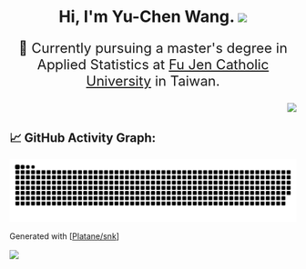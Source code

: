 <h1 align="center">
Hi, I'm Yu-Chen Wang.
  <img src="https://media.giphy.com/media/hvRJCLFzcasrR4ia7z/giphy.gif" width="30">
</h1>

<p align="center" style="font-size: 1.5rem">👩 Currently pursuing a master's degree in Applied Statistics at <a href="https://www.fju.edu.tw/" target="_blank"> Fu Jen Catholic University</a> in Taiwan.</p>
<a href="https://git.io/typing-svg"><img align="right" src="https://readme-typing-svg.herokuapp.com?font=comfortaa&color=016EEA&size=24&width=600&lines=Nice+to+meet+you!"></a>
<br/>

<!--
**yuchenwang89/yuchenwang89** is a ✨ _special_ ✨ repository because its `README.md` (this file) appears on your GitHub profile.

Here are some ideas to get you started:

- 🔭 I’m currently working on ...
- 🌱 I’m currently learning ...
- 👯 I’m looking to collaborate on ...
- 🤔 I’m looking for help with ...
- 💬 Ask me about ...
- 📫 How to reach me: ...
- 😄 Pronouns: ...
- ⚡ Fun fact: ...
-->

## 📈 GitHub Activity Graph:
![](https://raw.githubusercontent.com/yuchenwang89/yuchenwang89/output/github-contribution-grid-snake.svg)
<p>Generated with [<a href=https://github.com/Platane/snk target="_blank">Platane/snk</a>]</p>
<img align="center" src="https://komarev.com/ghpvc/?username=yuchenwang89&color=blue&style=plastic&label=PROFILE+VIEWS+">
